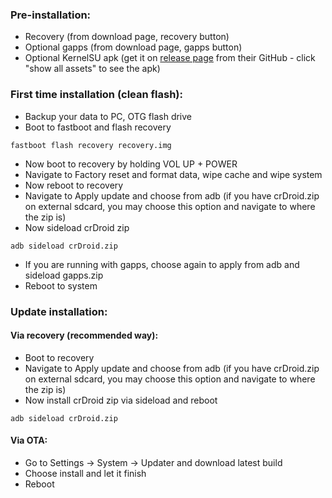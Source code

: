 ### Pre-installation:

* Recovery (from download page, recovery button)
* Optional gapps (from download page, gapps button)
* Optional KernelSU apk (get it on [release page](https://github.com/tiann/KernelSU/releases) from their GitHub - click "show all assets" to see the apk)


### First time installation (clean flash):

* Backup your data to PC, OTG flash drive
* Boot to fastboot and flash recovery

```
fastboot flash recovery recovery.img
```
* Now boot to recovery by holding VOL UP + POWER
* Navigate to Factory reset and format data, wipe cache and wipe system
* Now reboot to recovery
* Navigate to Apply update and choose from adb (if you have crDroid.zip on external sdcard, you may choose this option and navigate to where the zip is)
* Now sideload crDroid zip

```
adb sideload crDroid.zip
```
* If you are running with gapps, choose again to apply from adb and sideload gapps.zip
* Reboot to system

### Update installation:
#### Via recovery (recommended way):
* Boot to recovery
* Navigate to Apply update and choose from adb (if you have crDroid.zip on external sdcard, you may choose this option and navigate to where the zip is)
* Now install crDroid zip via sideload and reboot

```
adb sideload crDroid.zip
```

#### Via OTA:
* Go to Settings -> System -> Updater and download latest build
* Choose install and let it finish
* Reboot